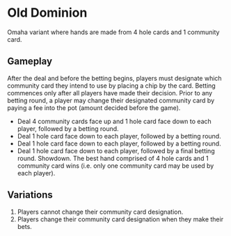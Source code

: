 # Old Dominion

Omaha variant where hands are made from 4 hole cards and 1 community card.

## Gameplay

After the deal and before the betting begins, players must designate which community card they intend to use by placing a chip by the card. Betting commences only after all players have made their decision. Prior to any betting round, a player may change their designated community card by paying a fee into the pot (amount decided before the game).

* Deal 4 community cards face up and 1 hole card face down to each player, followed by a betting round.
* Deal 1 hole card face down to each player, followed by a betting round.
* Deal 1 hole card face down to each player, followed by a betting round.
* Deal 1 hole card face down to each player, followed by a final betting round. Showdown. The best hand comprised of 4 hole cards and 1 community card wins (i.e. only one community card may be used by each player).

## Variations
1. Players cannot change their community card designation.
2. Players change their community card designation when they make their bets.
